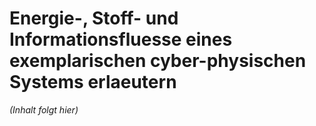 # Energie-, Stoff- und Informationsfluesse eines exemplarischen cyber-physischen Systems erlaeutern

*(Inhalt folgt hier)*
